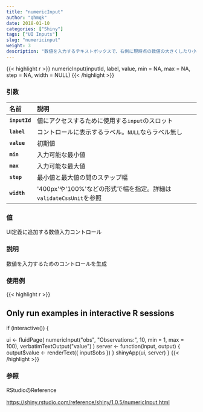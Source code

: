 ```yaml
---
title: "numericInput"
author: "qhmqk"
date: 2018-01-10
categories: ["Shiny"]
tags: ["UI Inputs"]
slug: "numericinput"
weight: 3
description: "数値を入力するテキストボックスで、右側に現時点の数値の大きくしたり小さくしたりするボタンがついています。"
---
```


{{< highlight r >}}
numericInput(inputId, label, value, min = NA, max = NA, step = NA, width = NULL)
{{< /highlight >}}

### 引数

|名前|説明|
|:--|:--|
|**`inputId`**|値にアクセスするために使用する`input`のスロット|
|**`label`**|コントロールに表示するラベル。`NULL`ならラベル無し|
|**`value`**|初期値|
|**`min`**|入力可能な最小値|
|**`max`**|入力可能な最大値|
|**`step`**|最小値と最大値の間のステップ幅|
|**`width`**|'400px'や'100%'などの形式で幅を指定。詳細は`validateCssUnit`を参照|

### 値

UI定義に追加する数値入力コントロール

### 説明

数値を入力するためのコントロールを生成

### 使用例

{{< highlight r >}}
## Only run examples in interactive R sessions
if (interactive()) {

ui <- fluidPage(
  numericInput("obs", "Observations:", 10, min = 1, max = 100),
  verbatimTextOutput("value")
)
server <- function(input, output) {
  output$value <- renderText({ input$obs })
}
shinyApp(ui, server)
}
{{< /highlight >}}

### 参照

RStudioのReference

https://shiny.rstudio.com/reference/shiny/1.0.5/numericInput.html